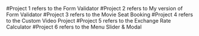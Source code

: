 #Project 1 refers to the Form Validator 
#Project 2 refers to My version of Form Validator 
#Project 3 refers to the Movie Seat Booking 
#Project 4 refers to the Custom Video Project
#Project 5 refers to the Exchange Rate Calculator 
#Project 6 refers to the Menu Slider & Modal
